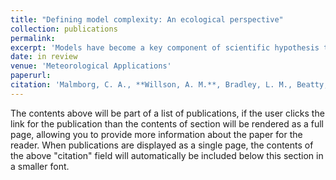 ```yaml
---
title: "Defining model complexity: An ecological perspective"
collection: publications
permalink: 
excerpt: 'Models have become a key component of scientific hypothesis testing and climate and sustainability planning, as enabled by increased data availability and computing power. As a result, understanding how the perceived "complexity" of a model corresponds to its accuracy and predictive power has become a prevalent research topic. However, a wide variety of definitions of model complexity have been proposed and used, leading to an imprecise understanding of what model complexity is and its consequences across research studies, study systems, and disciplines. Here, we propose a more explicit definition of model complexity, incorporating four facets—model class, model inputs, model parameters, and computational complexity—which are modulated by the complexity of the real-world process being modeled. We illustrate these facets with several examples drawn from ecological literature. Overall, we argue that precise terminology and metrics of model complexity (e.g., number of parameters, number of inputs) may be necessary to characterize the emergent outcomes of complexity, including model comparison, model performance, model transferability, and decision support.'
date: in review
venue: 'Meteorological Applications'
paperurl:
citation: 'Malmborg, C. A., **Willson, A. M.**, Bradley, L. M., Beatty, M. A., Klinges, D. H., Koren, G., Lewis, A. S. L., Oshinubi, K., Woelmer, W. M. in review. Defining model complexity: an ecological perspective. Meteorol. Appl.'
---
```


The contents above will be part of a list of publications, if the user clicks the link for the publication than the contents of section will be rendered as a full page, allowing you to provide more information about the paper for the reader. When publications are displayed as a single page, the contents of the above "citation" field will automatically be included below this section in a smaller font.
